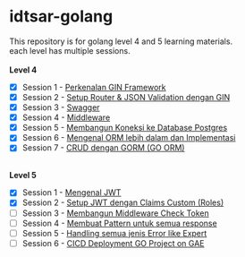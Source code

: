 # idtsar-golang

This repository is for golang level 4 and 5 learning materials. <br>
each level has multiple sessions. <br>
 <br>
<b>Level 4</b> <br>
- [x] Session 1 - [Perkenalan GIN Framework](https://github.com/yankzsoe/idtsar-golang/tree/main/Level_4/Session_1) <br>
- [x] Session 2 - [Setup Router & JSON Validation dengan GIN](https://github.com/yankzsoe/idtsar-golang/tree/main/Level_4/Session_2) <br>
- [x] Session 3 - [Swagger](https://github.com/yankzsoe/idtsar-golang/tree/main/Level_4/Session_3) <br>
- [x] Session 4 - [Middleware](https://github.com/yankzsoe/idtsar-golang/tree/main/Level_4/Session_4) <br>
- [x] Session 5 - [Membangun Koneksi ke Database Postgres](https://github.com/yankzsoe/idtsar-golang/tree/main/Level_4/Session_5) <br>
- [x] Session 6 - [Mengenal ORM lebih dalam dan Implementasi](https://github.com/yankzsoe/idtsar-golang/tree/main/Level_4/Session_6) <br>
- [x] Session 7 - [CRUD dengan GORM (GO ORM)](https://github.com/yankzsoe/idtsar-golang/tree/main/Level_4/Session_7) <br>
<br>
<b>Level 5</b>

- [x] Session 1 - [Mengenal JWT](https://github.com/yankzsoe/idtsar-golang/tree/main/Level_5/Session_1) <br>
- [x] Session 2 - [Setup JWT dengan Claims Custom (Roles)]() <br>
- [ ] Session 3 - [Membangun Middleware Check Token]() <br>
- [ ] Session 4 - [Membuat Pattern untuk semua response]() <br>
- [ ] Session 5 - [Handling semua jenis Error like Expert]() <br>
- [ ] Session 6 - [CICD Deployment GO Project on GAE]() <br>
<br>
